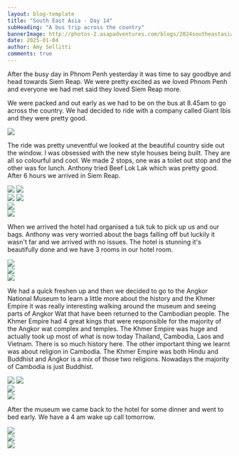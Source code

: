 ```yaml
---
layout: blog-template
title: "South East Asia - Day 14"
subHeading: "A bus trip across the country"
bannerImage: http://photos-2.asapadventures.com/blogs/2024southeastasia/2025-01-04/PXL_20250104_111425501.jpg_compressed.JPEG
date: 2025-01-04
author: Amy Sellitti
comments: true
---
```


After the busy day in Phnom Penh yesterday it was time to say goodbye and head towards Siem Reap. We were pretty excited as we loved Phnom Penh and everyone we had met said they loved Siem Reap more. 

We were packed and out early as we had to be on the bus at 8.45am to go across the country. We had decided to ride with a company called Giant Ibis and they were pretty good.

<div class="center-image"><img src="http://photos-2.asapadventures.com/blogs/2024southeastasia/2025-01-04/PXL_20250104_012253811.jpg_compressed.JPEG"/></div>

The ride was pretty uneventful we looked at the beautiful country side out the window. I was obsessed with the new style houses being built. They are all so colourful and cool. We made 2 stops, one was a toilet out stop and the other was for lunch. Anthony tried Beef Lok Lak which was pretty good. After 6 hours we arrived in Siem Reap. 

<div class="grid-2c">
  <img src="http://photos-2.asapadventures.com/blogs/2024southeastasia/2025-01-04/PXL_20250104_014454335.jpg_compressed.JPEG"/>
  <img src="http://photos-2.asapadventures.com/blogs/2024southeastasia/2025-01-04/PXL_20250104_030509237.jpg_compressed.JPEG"/>
</div>
<div class="grid-2c">
  <img src="http://photos-2.asapadventures.com/blogs/2024southeastasia/2025-01-04/PXL_20250104_041008160.jpg_compressed.JPEG"/>
  <img src="http://photos-2.asapadventures.com/blogs/2024southeastasia/2025-01-04/PXL_20250104_052330155.jpg_compressed.JPEG"/>
</div>
<div class="center-image"><img src="http://photos-2.asapadventures.com/blogs/2024southeastasia/2025-01-04/PXL_20250104_054408955.jpg_compressed.JPEG"/></div>
<div class="center-image"><img src="http://photos-2.asapadventures.com/blogs/2024southeastasia/2025-01-04/PXL_20250104_075024026.jpg_compressed.JPEG"/></div>

When we arrived the hotel had organised a tuk tuk to pick up us and our bags. Anthony was very worried about the bags falling off but luckily it wasn't far and we arrived with no issues. The hotel is stunning it's beautifully done and we have 3 rooms in our hotel room. 

<div class="center-image"><img src="http://photos-2.asapadventures.com/blogs/2024southeastasia/2025-01-04/PXL_20250104_082356486.jpg_compressed.JPEG"/></div>
<div class="center-image"><img src="http://photos-2.asapadventures.com/blogs/2024southeastasia/2025-01-04/PXL_20250104_091027038.MP.jpg_compressed.JPEG"/></div>
<div class="center-image"><img src="http://photos-2.asapadventures.com/blogs/2024southeastasia/2025-01-04/PXL_20250104_091337404.jpg_compressed.JPEG"/></div>

We had a quick freshen up and then we decided to go to the Angkor National Museum to learn a little more about the history and the Khmer Empire it was really interesting walking around the museum and seeing parts of Angkor Wat that have been returned to the Cambodian people. The Khmer Empire had 4 great kings that were responsible for the majority of the Angkor wat complex and temples. The Khmer Empire was huge and actually took up most of what is now today Thailand, Cambodia, Laos and Vietnam. There is so much history here. The other important thing we learnt was about religion in Cambodia. The Khmer Empire was both Hindu and Buddhist and Angkor is a mix of those two religions. Nowadays the majority of Cambodia is just Buddhist. 

<div class="grid-2c">
  <img src="http://photos-2.asapadventures.com/blogs/2024southeastasia/2025-01-04/PXL_20250104_102338751.jpg_compressed.JPEG"/>
  <img src="http://photos-2.asapadventures.com/blogs/2024southeastasia/2025-01-04/PXL_20250104_104544511.jpg_compressed.JPEG"/>
</div>
<div class="center-image"><img src="http://photos-2.asapadventures.com/blogs/2024southeastasia/2025-01-04/PXL_20250104_105834988.jpg_compressed.JPEG"/></div>
<div class="center-image"><img src="http://photos-2.asapadventures.com/blogs/2024southeastasia/2025-01-04/PXL_20250104_111425501.jpg_compressed.JPEG"/></div>

After the museum we came back to the hotel for some dinner and went to bed early. We have a 4 am wake up call tomorrow.

<div class="center-image"><img src="http://photos-2.asapadventures.com/blogs/2024southeastasia/2025-01-04/PXL_20250104_120854586.jpg_compressed.JPEG"/></div>
<div class="center-image"><img src="http://photos-2.asapadventures.com/blogs/2024southeastasia/2025-01-04/PXL_20250104_121034500.jpg_compressed.JPEG"/></div>
<div class="center-image"><img src="http://photos-2.asapadventures.com/blogs/2024southeastasia/2025-01-04/PXL_20250104_123153317.jpg_compressed.JPEG"/></div>
